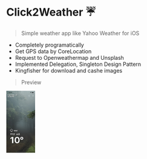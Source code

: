 # Click2Weather ☔️

> Simple weather app like Yahoo Weather for iOS

+ Completely programatically
+ Get GPS data by CoreLocation
+ Request to Openweathermap and Unsplash
+ Implemented Delegation, Singleton Design Pattern
+ Kingfisher for download and cashe images

>Preview

<img src="Click2Weather/Resources/exapleV1.png" width=15% height=15%>

